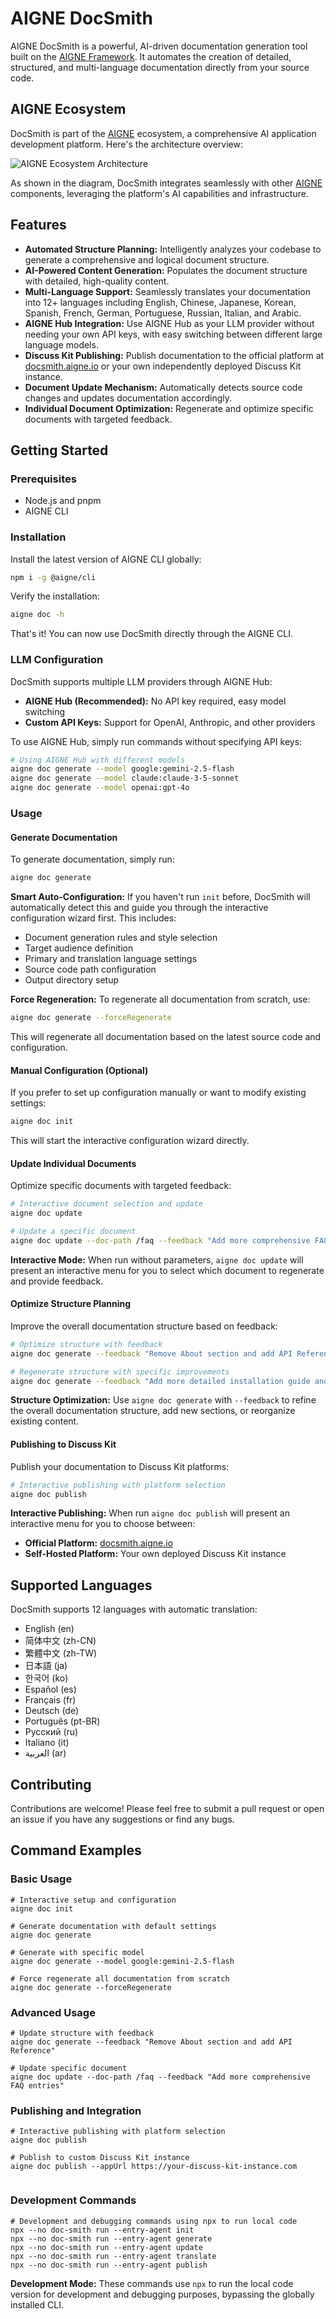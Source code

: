 # AIGNE DocSmith

AIGNE DocSmith is a powerful, AI-driven documentation generation tool built on the [AIGNE Framework](https://www.aigne.io/en/framework). It automates the creation of detailed, structured, and multi-language documentation directly from your source code.

## AIGNE Ecosystem

DocSmith is part of the [AIGNE](https://www.aigne.io) ecosystem, a comprehensive AI application development platform. Here's the architecture overview:

![AIGNE Ecosystem Architecture](https://www.aigne.io/image-bin/uploads/1a609bad1b46e8bc9bbaaa2d5f587938.png)

As shown in the diagram, DocSmith integrates seamlessly with other [AIGNE](https://www.aigne.io) components, leveraging the platform's AI capabilities and infrastructure.

## Features

- **Automated Structure Planning:** Intelligently analyzes your codebase to generate a comprehensive and logical document structure.
- **AI-Powered Content Generation:** Populates the document structure with detailed, high-quality content.
- **Multi-Language Support:** Seamlessly translates your documentation into 12+ languages including English, Chinese, Japanese, Korean, Spanish, French, German, Portuguese, Russian, Italian, and Arabic.
- **AIGNE Hub Integration:** Use AIGNE Hub as your LLM provider without needing your own API keys, with easy switching between different large language models.
- **Discuss Kit Publishing:** Publish documentation to the official platform at [docsmith.aigne.io](https://docsmith.aigne.io/app/) or your own independently deployed Discuss Kit instance.
- **Document Update Mechanism:** Automatically detects source code changes and updates documentation accordingly.
- **Individual Document Optimization:** Regenerate and optimize specific documents with targeted feedback.

## Getting Started

### Prerequisites

- Node.js and pnpm
- AIGNE CLI

### Installation

Install the latest version of AIGNE CLI globally:

```bash
npm i -g @aigne/cli
```

Verify the installation:

```bash
aigne doc -h
```

That's it! You can now use DocSmith directly through the AIGNE CLI.

### LLM Configuration

DocSmith supports multiple LLM providers through AIGNE Hub:

- **AIGNE Hub (Recommended):** No API key required, easy model switching
- **Custom API Keys:** Support for OpenAI, Anthropic, and other providers

To use AIGNE Hub, simply run commands without specifying API keys:

```bash
# Using AIGNE Hub with different models
aigne doc generate --model google:gemini-2.5-flash
aigne doc generate --model claude:claude-3-5-sonnet
aigne doc generate --model openai:gpt-4o
```

### Usage

#### Generate Documentation

To generate documentation, simply run:

```bash
aigne doc generate
```

**Smart Auto-Configuration:** If you haven't run `init` before, DocSmith will automatically detect this and guide you through the interactive configuration wizard first. This includes:
- Document generation rules and style selection
- Target audience definition
- Primary and translation language settings
- Source code path configuration
- Output directory setup

**Force Regeneration:** To regenerate all documentation from scratch, use:

```bash
aigne doc generate --forceRegenerate
```

This will regenerate all documentation based on the latest source code and configuration.

#### Manual Configuration (Optional)

If you prefer to set up configuration manually or want to modify existing settings:

```bash
aigne doc init
```

This will start the interactive configuration wizard directly.

#### Update Individual Documents

Optimize specific documents with targeted feedback:

```bash
# Interactive document selection and update
aigne doc update

# Update a specific document
aigne doc update --doc-path /faq --feedback "Add more comprehensive FAQ entries"
```

**Interactive Mode:** When run without parameters, `aigne doc update` will present an interactive menu for you to select which document to regenerate and provide feedback.

#### Optimize Structure Planning

Improve the overall documentation structure based on feedback:

```bash
# Optimize structure with feedback
aigne doc generate --feedback "Remove About section and add API Reference"

# Regenerate structure with specific improvements
aigne doc generate --feedback "Add more detailed installation guide and troubleshooting section"
```

**Structure Optimization:** Use `aigne doc generate` with `--feedback` to refine the overall documentation structure, add new sections, or reorganize existing content.

#### Publishing to Discuss Kit

Publish your documentation to Discuss Kit platforms:

```bash
# Interactive publishing with platform selection
aigne doc publish
```

**Interactive Publishing:** When run `aigne doc publish` will present an interactive menu for you to choose between:
- **Official Platform:** [docsmith.aigne.io](https://docsmith.aigne.io/app/)
- **Self-Hosted Platform:** Your own deployed Discuss Kit instance



## Supported Languages

DocSmith supports 12 languages with automatic translation:

- English (en)
- 简体中文 (zh-CN)
- 繁體中文 (zh-TW)
- 日本語 (ja)
- 한국어 (ko)
- Español (es)
- Français (fr)
- Deutsch (de)
- Português (pt-BR)
- Русский (ru)
- Italiano (it)
- العربية (ar)


## Contributing

Contributions are welcome! Please feel free to submit a pull request or open an issue if you have any suggestions or find any bugs.

## Command Examples

### Basic Usage

```shell
# Interactive setup and configuration
aigne doc init

# Generate documentation with default settings
aigne doc generate

# Generate with specific model
aigne doc generate --model google:gemini-2.5-flash

# Force regenerate all documentation from scratch
aigne doc generate --forceRegenerate
```

### Advanced Usage

```shell
# Update structure with feedback
aigne doc generate --feedback "Remove About section and add API Reference"

# Update specific document
aigne doc update --doc-path /faq --feedback "Add more comprehensive FAQ entries"
```

### Publishing and Integration

```shell
# Interactive publishing with platform selection
aigne doc publish

# Publish to custom Discuss Kit instance
aigne doc publish --appUrl https://your-discuss-kit-instance.com


```

### Development Commands

```shell
# Development and debugging commands using npx to run local code
npx --no doc-smith run --entry-agent init
npx --no doc-smith run --entry-agent generate
npx --no doc-smith run --entry-agent update 
npx --no doc-smith run --entry-agent translate 
npx --no doc-smith run --entry-agent publish
```

**Development Mode:** These commands use `npx` to run the local code version for development and debugging purposes, bypassing the globally installed CLI.

